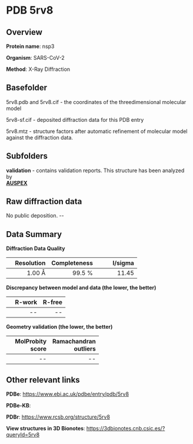 # PDB 5rv8

## Overview

**Protein name**: nsp3

**Organism**: SARS-CoV-2

**Method**: X-Ray Diffraction



## Basefolder

5rv8.pdb and 5rv8.cif - the coordinates of the threedimensional molecular model

5rv8-sf.cif - deposited diffraction data for this PDB entry

5rv8.mtz - structure factors after automatic refinement of molecular model against the diffraction data.

## Subfolders





**validation** - contains validation reports. This structure has been analyzed by <br>[**AUSPEX**](https://github.com/thorn-lab/coronavirus_structural_task_force/tree/master/pdb/nsp3/SARS-CoV-2/5rv8/validation/auspex)     



## Raw diffraction data

No public deposition. --<br> 

## Data Summary
**Diffraction Data Quality**

|   | Resolution | Completeness| I/sigma |
|---|-------------:|----------------:|--------------:|
|   |1.00 Å|99.5  %|<img width=50/>11.45|

**Discrepancy between model and data (the lower, the better)**

|   | **R-work**| **R-free**   
|---|-------------:|----------------:|           
||--|--|

**Geometry validation (the lower, the better)**

|   |**MolProbity<br>score**| **Ramachandran<br>outliers** 
|---|-------------:|----------------:|
||--|--|

 

 



## Other relevant links 
**PDBe**:  https://www.ebi.ac.uk/pdbe/entry/pdb/5rv8

**PDBe-KB**:  
 
**PDBr**: https://www.rcsb.org/structure/5rv8 

**View structures in 3D Bionotes**: https://3dbionotes.cnb.csic.es/?queryId=5rv8

